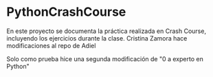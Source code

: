 # PythonCrashCourse
En este proyecto se documenta la práctica realizada en Crash Course, incluyendo los ejercicios durante la clase.
Cristina Zamora hace modificaciones al repo de Adiel

Solo como prueba hice una segunda modificación de "0 a experto en Python"
